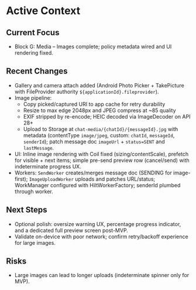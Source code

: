 # Active Context

## Current Focus
- Block G: Media – Images complete; policy metadata wired and UI rendering fixed.

## Recent Changes
- Gallery and camera attach added (Android Photo Picker + TakePicture with FileProvider authority `${applicationId}.fileprovider`).
- Image pipeline:
  - Copy picked/captured URI to app cache for retry durability
  - Resize to max edge 2048px and JPEG compress at ~85 quality
  - EXIF stripped by re-encode; HEIC decoded via ImageDecoder on API 28+
  - Upload to Storage at `chat-media/{chatId}/{messageId}.jpg` with metadata (contentType `image/jpeg`, custom: `chatId`, `messageId`, `senderId`); patch message doc `imageUrl` + `status=SENT` and `lastMessage`.
- UI: Inline image rendering with Coil fixed (sizing/contentScale), prefetch for visible + next items; simple pre-send preview row (cancel/send) with indeterminate progress UX.
- Workers: `SendWorker` creates/merges message doc (SENDING for image-first); `ImageUploadWorker` uploads and patches URL/status; WorkManager configured with HiltWorkerFactory; senderId plumbed through worker.

## Next Steps
- Optional polish: oversize warning UX, percentage progress indicator, and a dedicated full preview screen post-MVP.
- Validate on-device with poor network; confirm retry/backoff experience for large images.

## Risks
- Large images can lead to longer uploads (indeterminate spinner only for MVP).

